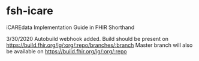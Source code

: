 # fsh-icare
iCAREdata Implementation Guide in FHIR Shorthand

3/30/2020
Autobuild webhook added. Build should be present on https://build.fhir.org/ig/:org/:repo/branches/:branch
Master branch will also be available on https://build.fhir.org/ig/:org/:repo
